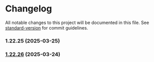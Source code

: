 # Changelog

All notable changes to this project will be documented in this file. See [standard-version](https://github.com/conventional-changelog/standard-version) for commit guidelines.

### 1.22.25 (2025-03-25)

### [1.22.26](https://github.com/yetto-tools/hs-ecommerce/compare/v1.22.25...v1.22.26) (2025-03-24)
